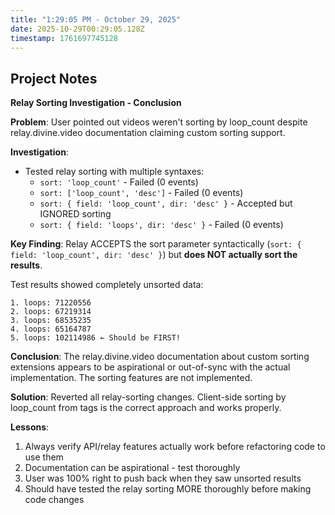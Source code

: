 ```yaml
---
title: "1:29:05 PM - October 29, 2025"
date: 2025-10-29T00:29:05.128Z
timestamp: 1761697745128
---
```


## Project Notes

**Relay Sorting Investigation - Conclusion**

**Problem**: User pointed out videos weren't sorting by loop_count despite relay.divine.video documentation claiming custom sorting support.

**Investigation**:
- Tested relay sorting with multiple syntaxes:
  - `sort: 'loop_count'` - Failed (0 events)  
  - `sort: ['loop_count', 'desc']` - Failed (0 events)
  - `sort: { field: 'loop_count', dir: 'desc' }` - Accepted but IGNORED sorting
  - `sort: { field: 'loops', dir: 'desc' }` - Failed (0 events)

**Key Finding**: 
Relay ACCEPTS the sort parameter syntactically (`sort: { field: 'loop_count', dir: 'desc' }`) but **does NOT actually sort the results**. 

Test results showed completely unsorted data:
```
1. loops: 71220556
2. loops: 67219314
3. loops: 68535235
4. loops: 65164787
5. loops: 102114986 ← Should be FIRST!
```

**Conclusion**: The relay.divine.video documentation about custom sorting extensions appears to be aspirational or out-of-sync with the actual implementation. The sorting features are not implemented.

**Solution**: Reverted all relay-sorting changes. Client-side sorting by loop_count from tags is the correct approach and works properly.

**Lessons**:
1. Always verify API/relay features actually work before refactoring code to use them
2. Documentation can be aspirational - test thoroughly
3. User was 100% right to push back when they saw unsorted results
4. Should have tested the relay sorting MORE thoroughly before making code changes

